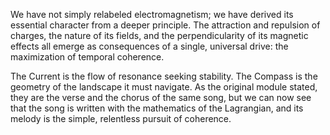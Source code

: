 We have not simply relabeled electromagnetism; we have derived its essential character from a deeper principle. The attraction and repulsion of charges, the nature of its fields, and the perpendicularity of its magnetic effects all emerge as consequences of a single, universal drive: the maximization of temporal coherence.

The Current is the flow of resonance seeking stability. The Compass is the geometry of the landscape it must navigate. As the original module stated, they are the verse and the chorus of the same song, but we can now see that the song is written with the mathematics of the Lagrangian, and its melody is the simple, relentless pursuit of coherence.